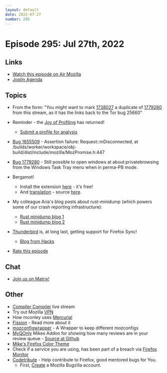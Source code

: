 ```yaml
---
layout: default
date: 2022-07-27
number: 295
---
```


# Episode 295: Jul 27th, 2022

## Links
* [Watch this episode on Air Mozilla](https://mzl.la/joy-of-coding-2022-07-27)
* [Joplin Agenda](https://mikeconley.ca/joc/agendas/Episode-0295.html)

## Topics
* From the form: "You might want to mark [1738027](https://bugzil.la/1738027) a duplicate of [1779280](https://bugzil.la/1779280) from this stream, as it has the links back to the Tor bug 25660"
* Reminder - the [Joy of Profiling](https://mozilla.hosted.panopto.com/Panopto/Pages/Viewer.aspx?id=cea4dd70-3533-40eb-8070-aecb013ca944) has returned!
  - [Submit a profile for analysis](https://docs.google.com/a/mozilla.com/forms/d/e/1FAIpQLSePiq1ifvrY6EzDowEdqKdb-tGGm-AvgG86ivU9ipv7FsggKQ/viewform)
* [Bug 1655509](https://bugzilla.mozilla.org/show_bug.cgi?id=1655509) - Assertion failure: Request::mDisconnected, at /builds/worker/workspace/obj-build/dist/include/mozilla/MozPromise.h:447
* [Bug 1779280](https://bugzilla.mozilla.org/show_bug.cgi?id=1779280) - Still possible to open windows at about:privatebrowsing from the Windows Task Tray menu when in perma-PB mode.
* Bergamot!
  - Install the extension [here](https://browser.mt/) - it's free!
  - And [translation](https://mozilla.github.io/translate/) - source [here](https://github.com/mozilla/translate).
* My colleague Aria's blog posts about rust-minidump (which powers some of our crash reporting infrastructure):
  - [Rust minidump blog 1](https://hacks.mozilla.org/2022/06/everything-is-broken-shipping-rust-minidump-at-mozilla/)
  - [Rust minidump blog 2](https://hacks.mozilla.org/2022/06/fuzzing-rust-minidump-for-embarrassment-and-crashes/)
* [Thunderbird](https://www.reddit.com/r/Thunderbird/comments/w56ifv/firefox_sync_is_up_and_running_on_internal/) is, at long last, getting support for Firefox Sync!
  - [Blog from Hacks](https://hacks.mozilla.org/2018/11/firefox-sync-privacy)

* [Rate this episode](https://forms.gle/UGqrf26P5hjVhpGE8)

## Chat
* [Join us on Matrix!](https://matrix.to/#/!enWuAmKDOEEPYejXRk:mozilla.org?via=mozilla.org&via=raim.ist)

## Other
* [Compiler Compiler](https://www.twitch.tv/codehag) live stream
* Try out Mozilla [VPN](https://vpn.mozilla.org/)
* How mconley uses [Mercurial](https://mikeconley.github.io/documents/How_mconley_uses_Mercurial_for_Mozilla_code)
* [Fission](https://firefox-source-docs.mozilla.org/dom/dom/Fission.html) - Read more about it
* [mozconfigwrapper](https://github.com/ahal/mozconfigwrapper) - A Wrapper to keep different mozconfigs
* [MyQOnly](https://addons.mozilla.org/en-US/firefox/addon/myqonly/) Mikes Addon for showing how many reviews are in your review queue - [Source at Github](https://github.com/mikeconley/myqonly)
* [Mike's Firefox Color Theme](https://addons.mozilla.org/en-US/firefox/addon/electricbluegaloo/)
* Check if a service you are using, has been part of a breach via [Firefox Monitor](https://monitor.firefox.com/breaches)
* [Codetribute](https://codetribute.mozilla.org/) - Help contribute to Firefox, good mentored bugs for You.
  - First, [Create](https://bugzilla.mozilla.org/createaccount.cgi) a Mozilla Bugzilla account.

